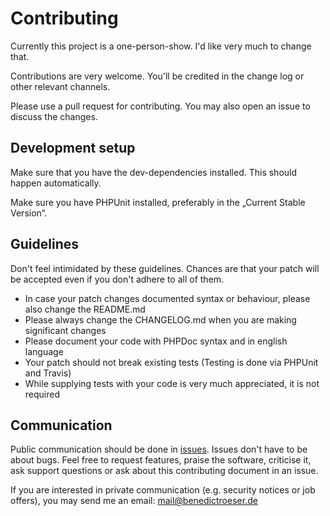 # Contributing

Currently this project is a one-person-show. I'd like very much to change that.

Contributions are very welcome. You'll be credited in the change log or other 
relevant channels.

Please use a pull request for contributing. You may also open an issue to discuss
the changes.

## Development setup

Make sure that you have the dev-dependencies installed. This should happen 
automatically.

Make sure you have PHPUnit installed, preferably in the „Current Stable Version“.

## Guidelines

Don't feel intimidated by these guidelines. Chances are that your patch will
be accepted even if you don't adhere to all of them.

 - In case your patch changes documented syntax or behaviour, please also change
   the README.md
 - Please always change the CHANGELOG.md when you are making significant changes
 - Please document your code with PHPDoc syntax and in english language
 - Your patch should not break existing tests (Testing is done via PHPUnit and 
   Travis)
 - While supplying tests with your code is very much appreciated, it is not
   required

## Communication

Public communication should be done in 
[issues](https://github.com/broeser/feeld/issues). Issues don't have to be 
about bugs. Feel free to request features, praise the software, criticise it, 
ask support questions or ask about this contributing document in an issue.

If you are interested in private communication (e.g. security notices or job 
offers), you may send me an email: mail@benedictroeser.de
